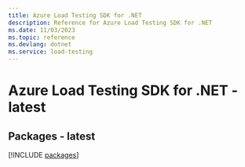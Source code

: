 ```yaml
---
title: Azure Load Testing SDK for .NET
description: Reference for Azure Load Testing SDK for .NET
ms.date: 11/03/2023
ms.topic: reference
ms.devlang: dotnet
ms.service: load-testing
---
```

# Azure Load Testing SDK for .NET - latest
## Packages - latest
[!INCLUDE [packages](load-testing-index.md)]